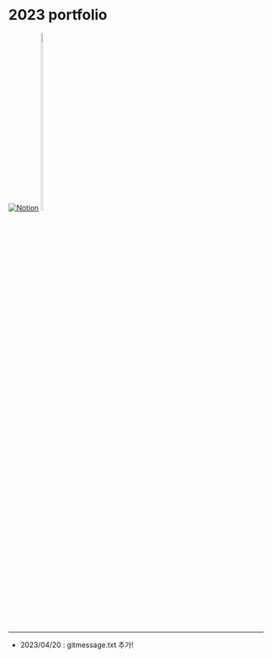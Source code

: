 # 2023 portfolio

[![Notion](/coconut/images/notion.png)](https://respected-honey-7eb.notion.site/Getting-Started-77fd5f68dd0248818cf654362471fcb2)
<img src="/coconut/images/notion.png"  width="5%" height="30%">

---

- 2023/04/20 : gitmessage.txt 추가!
